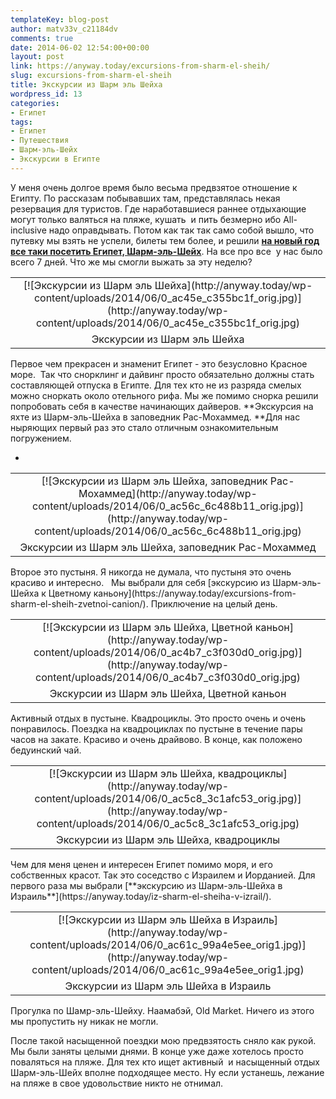 ```yaml
---
templateKey: blog-post
author: matv33v_c21184dv
comments: true
date: 2014-06-02 12:54:00+00:00
layout: post
link: https://anyway.today/excursions-from-sharm-el-sheih/
slug: excursions-from-sharm-el-sheih
title: Экскурсии из Шарм эль Шейха
wordpress_id: 13
categories:
- Египет
tags:
- Египет
- Путешествия
- Шарм-эль-Шейх
- Экскурсии в Египте
---
```








У меня очень долгое время было весьма предвзятое отношение к Египту. По рассказам побывавших там, представлялась некая резервация для туристов. Где наработавшиеся раннее отдыхающие могут только валяться на пляже, кушать  и пить безмерно ибо All-inclusive надо оправдывать. Потом как так так само собой вышло, что путевку мы взять не успели, билеты тем более, и решили [**на новый год все таки посетить Египет, Шарм-эль-Шейх**](https://anyway.today/new-year-in-sharm-in-dahab/). На все про все  у нас было всего 7 дней. Что же мы смогли выжать за эту неделю?



<table cellpadding="0" style="margin-left: auto; margin-right: auto; text-align: center;" cellspacing="0" align="center" >
<tbody >
<tr >

<td style="text-align: center;" >[![Экскурсии из Шарм эль Шейха](http://anyway.today/wp-content/uploads/2014/06/0_ac45e_c355bc1f_orig.jpg)](http://anyway.today/wp-content/uploads/2014/06/0_ac45e_c355bc1f_orig.jpg)
</td>
</tr>
<tr >

<td style="text-align: center;" >Экскурсии из Шарм эль Шейха
</td>
</tr>
</tbody>
</table>
<!-- more -->Первое чем прекрасен и знаменит Египет - это безусловно Красное море.  Так что снорклинг и дайвинг просто обязательно должны стать составляющей отпуска в Египте. Для тех кто не из разряда смелых можно сноркать около отельного рифа. Мы же помимо снорка решили попробовать себя в качестве начинающих дайверов. **Экскурсия на яхте из Шарм-эль-Шейха в заповедник Рас-Мохаммед. **Для нас ныряющих первый раз это стало отличным ознакомительным погружением.



	
  * 
<table cellpadding="0" style="margin-left: auto; margin-right: auto; text-align: center;" cellspacing="0" align="center" >
<tbody >
<tr >

<td style="text-align: center;" >[![Экскурсии из Шарм эль Шейха, заповедник Рас-Мохаммед](http://anyway.today/wp-content/uploads/2014/06/0_ac56c_6c488b11_orig.jpg)](http://anyway.today/wp-content/uploads/2014/06/0_ac56c_6c488b11_orig.jpg)
</td>
</tr>
<tr >

<td style="text-align: center;" >Экскурсии из Шарм эль Шейха, заповедник Рас-Мохаммед
</td>
</tr>
</tbody>
</table>
Второе это пустыня. Я никогда не думала, что пустыня это очень красиво и интересно.   Мы выбрали для себя [экскурсию из Шарм-эль-Шейха к Цветному каньону](https://anyway.today/excursions-from-sharm-el-sheih-zvetnoi-canion/). Приключение на целый день.
<table cellpadding="0" style="margin-left: auto; margin-right: auto; text-align: center;" cellspacing="0" align="center" >
<tbody >
<tr >

<td style="text-align: center;" >[![Экскурсии из Шарм эль Шейха, Цветной каньон](http://anyway.today/wp-content/uploads/2014/06/0_ac4b7_c3f030d0_orig.jpg)](http://anyway.today/wp-content/uploads/2014/06/0_ac4b7_c3f030d0_orig.jpg)
</td>
</tr>
<tr >

<td style="text-align: center;" >Экскурсии из Шарм эль Шейха, Цветной каньон
</td>
</tr>
</tbody>
</table>





Активный отдых в пустыне. Квадроциклы. Это просто очень и очень понравилось. Поездка на квадроциклах по пустыне в течение пары часов на закате. Красиво и очень драйвово. В конце, как положено бедуинский чай.



<table cellpadding="0" style="margin-left: auto; margin-right: auto; text-align: center;" cellspacing="0" align="center" >
<tbody >
<tr >

<td style="text-align: center;" >[![Экскурсии из Шарм эль Шейха, квадроциклы](http://anyway.today/wp-content/uploads/2014/06/0_ac5c8_3c1afc53_orig.jpg)](http://anyway.today/wp-content/uploads/2014/06/0_ac5c8_3c1afc53_orig.jpg)
</td>
</tr>
<tr >

<td style="text-align: center;" >Экскурсии из Шарм эль Шейха, квадроциклы
</td>
</tr>
</tbody>
</table>
Чем для меня ценен и интересен Египет помимо моря, и его собственных красот. Так это соседство с Израилем и Иорданией. Для первого раза мы выбрали [**экскурсию из Шарм-эль-Шейха в Израиль**](https://anyway.today/iz-sharm-el-sheiha-v-izrail/).
<table cellpadding="0" style="margin-left: auto; margin-right: auto; text-align: center;" cellspacing="0" align="center" >
<tbody >
<tr >

<td style="text-align: center;" >[![Экскурсии из Шарм эль Шейха в Израиль](http://anyway.today/wp-content/uploads/2014/06/0_ac61c_99a4e5ee_orig1.jpg)](http://anyway.today/wp-content/uploads/2014/06/0_ac61c_99a4e5ee_orig1.jpg)
</td>
</tr>
<tr >

<td style="text-align: center;" >Экскурсии из Шарм эль Шейха в Израиль
</td>
</tr>
</tbody>
</table>


Прогулка по Шамр-эль-Шейху. Наамабэй, Old Market. Ничего из этого мы пропустить ну никак не могли.


После такой насыщенной поездки мою предвзятость сняло как рукой. Мы были заняты целыми днями. В конце уже даже хотелось просто поваляться на пляже. Для тех кто ищет активный  и насыщенный отдых Шарм-эль-Шейх вполне подходящее место. Ну если устанешь, лежание на пляже в свое удовольствие никто не отнимал.














